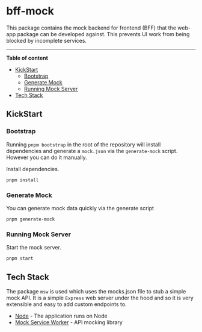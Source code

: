 # bff-mock

This package contains the mock backend for frontend (BFF) that the web-app package can be developed against. This prevents UI work from being blocked by incomplete services.

----

**Table of content**

- [KickStart](#kickstart)
  - [Bootstrap](#bootstrap)
  - [Generate Mock](#generate-mock)
  - [Running Mock Server](#running-mock-server)
- [Tech Stack](#tech-stack)

## KickStart

### Bootstrap
Running `pnpm bootstrap` in the root of the repository will install dependencies and generate a `mock.json` via the `generate-mock` script. However you can do it manually.

Install dependencies.

```
pnpm install
```

### Generate Mock
You can generate mock data quickly via the generate script

```
pnpm generate-mock
```
### Running Mock Server
Start the mock server.

```
pnpm start
```

## Tech Stack
The package `msw` is used which uses the mocks.json file to stub a simple mock API. It is a simple `Express` web server under the hood and so it is very extensible and easy to add custom endpoints to.
* [Node](https://nodejs.org/) - The application runs on Node
* [Mock Service Worker](https://mswjs.io/) - API mocking library